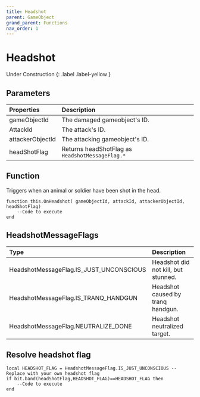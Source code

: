 ```yaml
---
title: Headshot
parent: GameObject
grand_parent: Functions
nav_order: 1
---
```


# Headshot
Under Construction
{: .label .label-yellow }

## Parameters

|Properties|Description|
|:-|:-|
|gameObjectId|The damaged gameobject's ID.|
|AttackId|The attack's ID.|
|attackerObjectId|The attacking gameobject's ID.|
|headShotFlag|Returns headShotFlag as `HeadshotMessageFlag.*`|

## Function

Triggers when an animal or soldier have been shot in the head.

```
function this.OnHeadshot( gameObjectId, attackId, attackerObjectId, headShotFlag) 
	--Code to execute
end
```

## HeadshotMessageFlags

|Type|Description|
|:-|:-|
|HeadshotMessageFlag.IS_JUST_UNCONSCIOUS|Headshot did not kill, but stunned.|
|HeadshotMessageFlag.IS_TRANQ_HANDGUN|Headshot caused by tranq handgun.|
|HeadshotMessageFlag.NEUTRALIZE_DONE|Headshot neutralized target.|

## Resolve headshot flag

```
local HEADSHOT_FLAG = HeadshotMessageFlag.IS_JUST_UNCONSCIOUS --Replace with your own headshot flag
if bit.band(headShotFlag,HEADSHOT_FLAG)==HEADSHOT_FLAG then
	--Code to execute
end
```